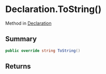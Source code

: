 # Declaration.ToString()

Method in [Declaration](/api/csharp/yarn.compiler.declaration.md)

## Summary



```csharp
public override string ToString()
```

## Returns



